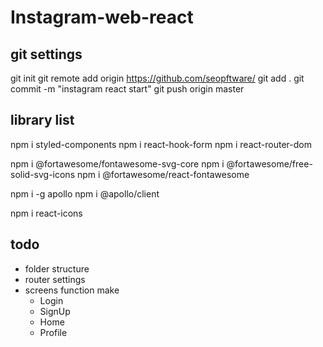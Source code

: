 # Instagram-web-react

## git settings
git init
git remote add origin https://github.com/seopftware/
git add .
git commit -m "instagram react start"
git push origin master

## library list
npm i styled-components
npm i react-hook-form
npm i react-router-dom

npm i @fortawesome/fontawesome-svg-core
npm i @fortawesome/free-solid-svg-icons
npm i @fortawesome/react-fontawesome

npm i -g apollo
npm i @apollo/client

npm i react-icons

## todo
- folder structure
- router settings
- screens function make
    - Login
    - SignUp
    - Home
    - Profile